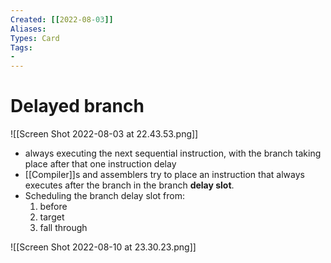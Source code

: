 ```yaml
---
Created: [[2022-08-03]]
Aliases: 
Types: Card
Tags: 
- 
---
```

# Delayed branch
![[Screen Shot 2022-08-03 at 22.43.53.png]]
- always executing the next sequential instruction, with the branch taking place after that one instruction delay
- [[Compiler]]s and assemblers try to place an instruction that always executes after the branch in the branch **delay slot**. 
- Scheduling the branch delay slot from: 
  1. before
  2. target
  3. fall through

![[Screen Shot 2022-08-10 at 23.30.23.png]]